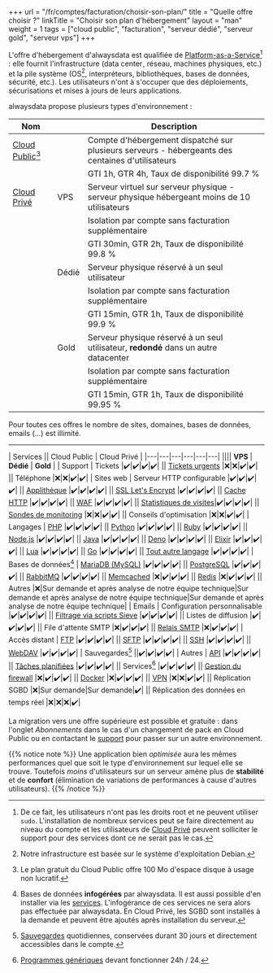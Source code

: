 +++
url = "/fr/comptes/facturation/choisir-son-plan/"
title = "Quelle offre choisir ?"
linkTitle = "Choisir son plan d'hébergement"
layout = "man"
weight = 1
tags = ["cloud public", "facturation", "serveur dédié", "serveur gold", "serveur vps"]
+++

L'offre d'hébergement d'alwaysdata est qualifiée de [Platform-as-a-Service](https://fr.wikipedia.org/wiki/Plate-forme_en_tant_que_service)[^1] : elle fournit l'infrastructure (data cen­ter , réseau, machines phy­siques, etc.) et la pile système (OS[^2], inter­pré­teurs, biblio­thèques, bases de don­nées, sécu­ri­té, etc.). Les utilisateurs n'ont à s'occuper que des déploiements, sécurisations et mises à jours de leurs applications.

alwaysdata propose plusieurs types d'environnement :

| Nom || Description |
|---|---|---|
| [Cloud Public](accounts/billing/public-cloud-prices)[^3] || Compte d'hébergement dispatché sur plusieurs serveurs - hébergeants des centaines d'utilisateurs |
||| GTI 1h, GTR 4h, Taux de disponibilité 99.7 % |
| [Cloud Privé](accounts/billing/private-cloud-prices) | VPS | Serveur virtuel sur serveur physique - serveur physique hébergeant moins de 10 utilisateurs |
||| Isolation par compte sans facturation supplémentaire |
||| GTI 30min, GTR 2h, Taux de disponibilité 99.8 % |
|| Dédié | Serveur physique réservé à un seul utilisateur |
||| Isolation par compte sans facturation supplémentaire |
||| GTI 15min, GTR 1h, Taux de disponibilité 99.9 % |
|| Gold | Serveur physique réservé à un seul utilisateur, **redondé** dans un autre datacenter |
||| Isolation par compte sans facturation supplémentaire |
||| GTI 15min, GTR 1h, Taux de disponibilité 99.95 % |

Pour toutes ces offres le nombre de sites, domaines, bases de données, emails (...) est illimité.

---

| Services || Cloud Public | Cloud Privé |
|---|---|---|---|---|---|
|||| **VPS** | **Dédié** | **Gold** |
| Support | Tickets |✔️|✔️|✔️|✔️|
|| [Tickets urgents](accounts/urgent-ticket) |❌|❌|✔️|✔️|
|| Téléphone |❌|❌|✔️|✔️|
| Sites web | Serveur HTTP configurable |✔️|✔️|✔️|✔️|
|| [Applithèque](marketplace) |✔️|✔️|✔️|✔️|
|| [SSL Let's Encrypt](security/ssl-tls/lets-encrypt) |✔️|✔️|✔️|✔️|
|| [Cache HTTP](sites/http-cache) |✔️|✔️|✔️|✔️|
|| [WAF](sites/waf) |✔️|✔️|✔️|✔️|
|| [Statistiques de visites](analytics)|✔️|✔️|✔️|✔️|
|| [Sondes de monitoring](sites/use-probes) |❌|❌|✔️|✔️|
|| Conseils d'optimisation |❌|❌|✔️|✔️|
| Langages | [PHP](languages/php) |✔️|✔️|✔️|✔️|
|| [Python](languages/python) |✔️|✔️|✔️|✔️|
|| [Ruby](languages/ruby) |✔️|✔️|✔️|✔️|
|| [Node.js](languages/nodejs) |✔️|✔️|✔️|✔️|
|| [Java](languages/java) |✔️|✔️|✔️|✔️|
|| [Deno](languages/deno) |✔️|✔️|✔️|✔️|
|| [Elixir](languages/elixir) |✔️|✔️|✔️|✔️|
|| [Lua](languages/lua) |✔️|✔️|✔️|✔️|
|| [Go](languages/go) |✔️|✔️|✔️|✔️|
|| [Tout autre langage](languages) |✔️|✔️|✔️|✔️|
| Bases de données[^4] | [MariaDB (MySQL)](databases/mariadb) |✔️|✔️|✔️|✔️|
|| [PostgreSQL](databases/postgresql) |✔️|✔️|✔️|✔️|
|| [RabbitMQ](databases/rabbitmq) |✔️|✔️|✔️|✔️|
|| [Memcached](databases/memcached) |❌|✔️|✔️|✔️|
|| [Redis](databases/redis) |❌|✔️|✔️|✔️|
|| Autres |❌|Sur demande et après analyse de notre équipe technique|Sur demande et après analyse de notre équipe technique|Sur demande et après analyse de notre équipe technique|
| Emails | Configuration personnalisable |✔️|✔️|✔️|✔️|
|| [Filtrage via scripts Sieve](e-mails/use-sieve-scripts) |✔️|✔️|✔️|✔️|
|| Listes de diffusion |✔️|✔️|✔️|✔️|
|| File d'attente SMTP |❌|✔️|✔️|✔️|
|| [Relais SMTP](e-mails/smtp-relay) |❌|✔️|✔️|✔️|
| Accès distant | [FTP](remote-access/ftp) |✔️|✔️|✔️|✔️|
|| [SFTP](remote-access/sftp) |✔️|✔️|✔️|✔️|
|| [SSH](remote-access/ssh) |✔️|✔️|✔️|✔️|
|| [WebDAV](remote-access/webdav) |✔️|✔️|✔️|✔️|
| Sauvegardes[^5] ||✔️|✔️|✔️|✔️|
| Autres | [API](api) |✔️|✔️|✔️|✔️|
|| [Tâches planifiées](tasks) |✔️|✔️|✔️|✔️|
|| Services[^6] |✔️|✔️|✔️|✔️|
|| [Gestion du firewall](security/network/configure-firewall) |❌|✔️|✔️|✔️|
|| [Docker](advanced/docker) |❌|✔️|✔️|✔️|
|| [VPN](security/vpn) |❌|❌|✔️|✔️|
|| Réplication SGBD |❌|Sur demande|Sur demande|✔️|
|| Réplication des données en temps réel |❌|❌|❌|✔️|

La migration vers une offre supérieure est possible et gratuite : dans l'onglet _Abonnements_ dans le cas d'un changement de pack en Cloud Public ou en contactant le [support](https://admin.alwaysdata.com/support/add/) pour passer sur un autre environnement.

{{% notice note %}}
Une application bien _optimisée_ aura les mêmes performances quel que soit le type d'environnement sur lequel elle se trouve. Toutefois _moins_ d'utilisateurs sur un serveur amène plus de **stabilité** et de **confort** (élimination de variations de performances à cause d'autres utilisateurs).
{{% /notice %}}

[^1]: De ce fait, les utilisateurs n'ont pas les droits root et ne peuvent utiliser `sudo`. L'installation de nombreux services peut se faire directement au niveau du compte et les utilisateurs de [Cloud Privé](accounts/billing/private-cloud-prices) peuvent solliciter le support pour des services dont ce ne serait pas le cas.
[^2]: Notre infrastructure est basée sur le système d'exploitation Debian.
[^3]: Le plan gratuit du Cloud Public offre 100 Mo d'espace disque à usage non lucratif.
[^4]: Bases de données **infogérées** par alwaysdata. Il est aussi possible d'en installer via les [services](services). L'infogérance de ces services ne sera alors pas effectuée par alwaysdata. En Cloud Privé, les SGBD sont installés à la demande et peuvent être ajoutés après installation du serveur.
[^5]: [Sauvegardes](backups) quotidiennes, conservées durant 30 jours et directement accessibles dans le compte.
[^6]: [Programmes génériques](services) devant fonctionner 24h / 24.
